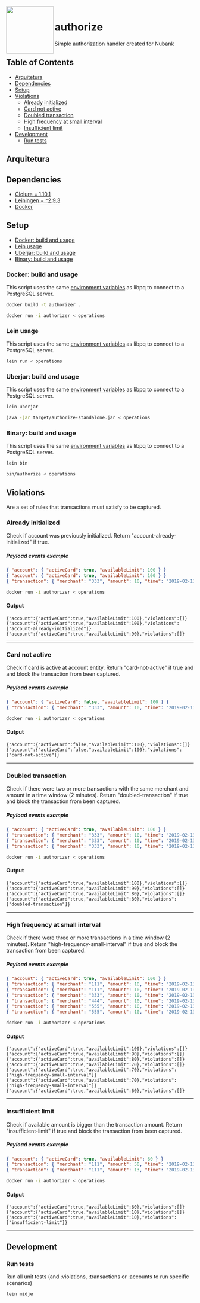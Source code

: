 <img src="https://avatars2.githubusercontent.com/u/4257275?s=200&v=4&s=200" width="127px" height="127px" align="left"/>

# authorize

Simple authorization handler created for Nubank

## Table of Contents

- [Arquitetura](#arquitetura)
- [Dependencies](#dependencies)
- [Setup](#setup)
- [Violations](#violations)
  - [Already initialized](#already-initialized)
  - [Card not active](#card-not-active)
  - [Doubled transaction](#doubled-transaction)
  - [High frequency at small interval](#high-frequency-at-small-interval)
  - [Insufficient limit](#insufficient-limit)
- [Development](#development)
  - [Run tests](#run-tests)

## Arquitetura

## Dependencies

- [Clojure = 1.10.1](https://clojure.org/guides/getting_started#_clojure_installer_and_cli_tools)
- [Leiningen = ^2.9.3](https://leiningen.org/#install)
- [Docker](https://docs.docker.com/get-docker)

## Setup

- [Docker: build and usage](#docker-build-and-usage)
- [Lein usage](#lein-usage)
- [Uberjar: build and usage](#uberjar-build-and-usage)
- [Binary: build and usage](#binary-build-and-usage)

### Docker: build and usage

This script uses the same [environment variables](https://www.postgresql.org/docs/9.1/static/libpq-envars.html) as libpq to connect to a PostgreSQL server.

```bash
docker build -t authorizer .
```

```bash
docker run -i authorizer < operations
```

### Lein usage

This script uses the same [environment variables](https://www.postgresql.org/docs/9.1/static/libpq-envars.html) as libpq to connect to a PostgreSQL server.

```bash
lein run < operations
```

### Uberjar: build and usage

This script uses the same [environment variables](https://www.postgresql.org/docs/9.1/static/libpq-envars.html) as libpq to connect to a PostgreSQL server.

```bash
lein uberjar
```

```bash
java -jar target/authorize-standalone.jar < operations
```

### Binary: build and usage

This script uses the same [environment variables](https://www.postgresql.org/docs/9.1/static/libpq-envars.html) as libpq to connect to a PostgreSQL server.

```bash
lein bin
```

```bash
bin/authorize < operations
```

## Violations
Are a set of rules that transactions must satisfy to be captured.


### Already initialized

Check if account was previously initialized. Return "account-already-initialized" if true.

##### Payload events example

```json
{ "account": { "activeCard": true, "availableLimit": 100 } }
{ "account": { "activeCard": true, "availableLimit": 100 } }
{ "transaction": { "merchant": "333", "amount": 10, "time": "2019-02-13T11:00:00.000Z" } }
```

```bash
docker run -i authorizer < operations
```

#### Output

```
{"account":{"activeCard":true,"availableLimit":100},"violations":[]}
{"account":{"activeCard":true,"availableLimit":100},"violations":["account-already-initialized"]}
{"account":{"activeCard":true,"availableLimit":90},"violations":[]}
```
---
### Card not active

Check if card is active at account entity. Return "card-not-active" if true and and block the transaction from been captured.

##### Payload events example

```json
{ "account": { "activeCard": false, "availableLimit": 100 } }
{ "transaction": { "merchant": "333", "amount": 10, "time": "2019-02-13T11:00:00.000Z" } }
```

```bash
docker run -i authorizer < operations
```

#### Output

```
{"account":{"activeCard":false,"availableLimit":100},"violations":[]}
{"account":{"activeCard":false,"availableLimit":100},"violations":["card-not-active"]}
```
---
### Doubled transaction

Check if there were two or more transactions with the same merchant and amount in a time window (2 minutes). Return "doubled-transaction" if true and block the transaction from been captured.

##### Payload events example

```json
{ "account": { "activeCard": true, "availableLimit": 100 } }
{ "transaction": { "merchant": "333", "amount": 10, "time": "2019-02-13T11:00:00.000Z" } }
{ "transaction": { "merchant": "333", "amount": 10, "time": "2019-02-13T11:00:00.000Z" } }
{ "transaction": { "merchant": "333", "amount": 10, "time": "2019-02-13T11:00:00.000Z" } }
```

```bash
docker run -i authorizer < operations
```

#### Output

```
{"account":{"activeCard":true,"availableLimit":100},"violations":[]}
{"account":{"activeCard":true,"availableLimit":90},"violations":[]}
{"account":{"activeCard":true,"availableLimit":80},"violations":[]}
{"account":{"activeCard":true,"availableLimit":80},"violations":["doubled-transaction"]}
```
---
### High frequency at small interval

Check if there were three or more transactions in a time window (2 minutes). Return "high-frequency-small-interval" if true and block the transaction from been captured.

##### Payload events example

```json
{ "account": { "activeCard": true, "availableLimit": 100 } }
{ "transaction": { "merchant": "111", "amount": 10, "time": "2019-02-13T11:00:10.000Z" } }
{ "transaction": { "merchant": "111", "amount": 10, "time": "2019-02-13T11:00:43.000Z" } }
{ "transaction": { "merchant": "333", "amount": 10, "time": "2019-02-13T11:00:55.000Z" } }
{ "transaction": { "merchant": "444", "amount": 10, "time": "2019-02-13T11:00:59.000Z" } }
{ "transaction": { "merchant": "555", "amount": 10, "time": "2019-02-13T11:01:11.000Z" } }
{ "transaction": { "merchant": "555", "amount": 10, "time": "2019-02-13T11:05:11.000Z" } }
```

```bash
docker run -i authorizer < operations
```

#### Output

```
{"account":{"activeCard":true,"availableLimit":100},"violations":[]}
{"account":{"activeCard":true,"availableLimit":90},"violations":[]}
{"account":{"activeCard":true,"availableLimit":80},"violations":[]}
{"account":{"activeCard":true,"availableLimit":70},"violations":[]}
{"account":{"activeCard":true,"availableLimit":70},"violations":["high-frequency-small-interval"]}
{"account":{"activeCard":true,"availableLimit":70},"violations":["high-frequency-small-interval"]}
{"account":{"activeCard":true,"availableLimit":60},"violations":[]}

```
---
### Insufficient limit

Check if available amount is bigger than the transaction amount. Return "insufficient-limit" if true and block the transaction from been captured.

##### Payload events example

```json
{ "account": { "activeCard": true, "availableLimit": 60 } }
{ "transaction": { "merchant": "111", "amount": 50, "time": "2019-02-13T11:00:10.000Z" } }
{ "transaction": { "merchant": "111", "amount": 13, "time": "2019-02-13T11:00:43.000Z" } }

```

```bash
docker run -i authorizer < operations
```
#### Output

```
{"account":{"activeCard":true,"availableLimit":60},"violations":[]}
{"account":{"activeCard":true,"availableLimit":10},"violations":[]}
{"account":{"activeCard":true,"availableLimit":10},"violations":["insufficient-limit"]}
```
---
## Development
### Run tests

Run all unit tests (and :violations, :transactions or :accounts to run specific scenarios)

```bash
lein midje
```
